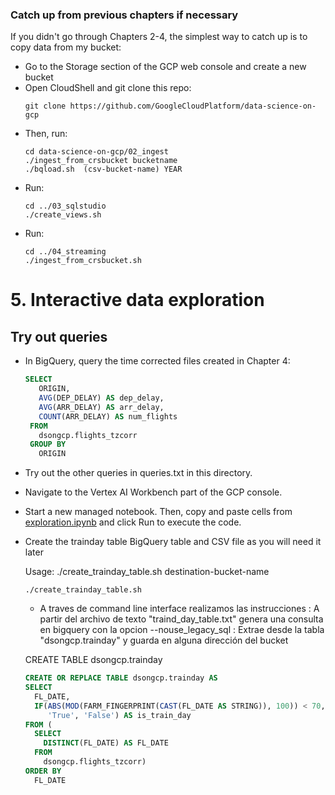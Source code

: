 ### Catch up from previous chapters if necessary
If you didn't go through Chapters 2-4, the simplest way to catch up is to copy data from my bucket:
* Go to the Storage section of the GCP web console and create a new bucket
* Open CloudShell and git clone this repo:
    ```SH
    git clone https://github.com/GoogleCloudPlatform/data-science-on-gcp
    ```
* Then, run:
    ```SH
    cd data-science-on-gcp/02_ingest
    ./ingest_from_crsbucket bucketname
    ./bqload.sh  (csv-bucket-name) YEAR 
    ```
* Run:
    ```SH
    cd ../03_sqlstudio
    ./create_views.sh
    ```
* Run:
    ```SH
    cd ../04_streaming
    ./ingest_from_crsbucket.sh
    ```
    
# 5. Interactive data exploration

## Try out queries
* In BigQuery, query the time corrected files created in Chapter 4:
    ```SQL
    SELECT
       ORIGIN,
       AVG(DEP_DELAY) AS dep_delay,
       AVG(ARR_DELAY) AS arr_delay,
       COUNT(ARR_DELAY) AS num_flights
     FROM
       dsongcp.flights_tzcorr
     GROUP BY
       ORIGIN
    ```
* Try out the other queries in queries.txt in this directory.

* Navigate to the Vertex AI Workbench part of the GCP console.

* Start a new managed notebook. Then, copy and paste cells from <a href="exploration.ipynb">exploration.ipynb</a> and click Run to execute the code.

* Create the trainday table BigQuery table and CSV file as you will need it later

    Usage: ./create_trainday_table.sh  destination-bucket-name
    ```SH
    ./create_trainday_table.sh
    ```
    * A traves de command line interface realizamos las instrucciones
    : A partir del archivo de texto "traind_day_table.txt" genera una consulta en bigquery con la opcion --nouse_legacy_sql
    : Extrae desde la tabla "dsongcp.trainday" y guarda en alguna dirección del bucket
    
    CREATE TABLE dsongcp.trainday
    ```SQL
    CREATE OR REPLACE TABLE dsongcp.trainday AS
    SELECT
      FL_DATE,
      IF(ABS(MOD(FARM_FINGERPRINT(CAST(FL_DATE AS STRING)), 100)) < 70,
         'True', 'False') AS is_train_day
    FROM (
      SELECT
        DISTINCT(FL_DATE) AS FL_DATE
      FROM
        dsongcp.flights_tzcorr)
    ORDER BY
      FL_DATE
    ```
